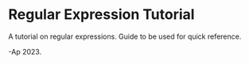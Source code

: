 # Regular Expression Tutorial

A tutorial on regular expressions.
Guide to be used for quick reference.

-Ap 2023.
